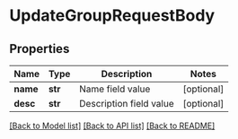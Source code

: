 # UpdateGroupRequestBody

## Properties
Name | Type | Description | Notes
------------ | ------------- | ------------- | -------------
**name** | **str** | Name field value | [optional] 
**desc** | **str** | Description field value | [optional] 

[[Back to Model list]](../README.md#documentation-for-models) [[Back to API list]](../README.md#documentation-for-api-endpoints) [[Back to README]](../README.md)


